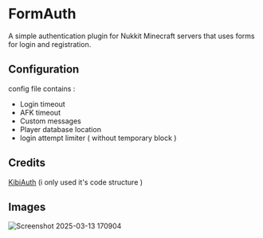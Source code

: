 # FormAuth

A simple authentication plugin for Nukkit Minecraft servers that uses forms for login and registration.

## Configuration

config file contains :
- Login timeout
- AFK timeout
- Custom messages
- Player database location
- login attempt limiter ( without temporary block )

## Credits
[KibiAuth](https://github.com/KibiDB/KibiAuth-Nukkit) (i only used it's code structure )

## Images

![Screenshot 2025-03-13 170904](https://github.com/user-attachments/assets/6ebcd98c-0a19-4315-ad2f-a2799a44f093)
